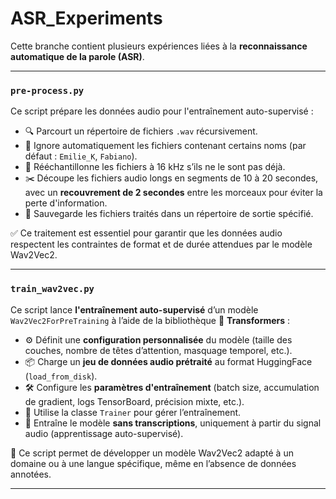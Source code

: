 # ASR_Experiments
Cette branche contient plusieurs expériences liées à la **reconnaissance automatique de la parole (ASR)**.

---

### `pre-process.py`

Ce script prépare les données audio pour l'entraînement auto-supervisé :

- 🔍 Parcourt un répertoire de fichiers `.wav` récursivement.
- 🚫 Ignore automatiquement les fichiers contenant certains noms (par défaut : `Emilie_K`, `Fabiano`).
- 🔄 Rééchantillonne les fichiers à 16 kHz s’ils ne le sont pas déjà.
- ✂️ Découpe les fichiers audio longs en segments de 10 à 20 secondes, avec un **recouvrement de 2 secondes** entre les morceaux pour éviter la perte d'information.
- 💾 Sauvegarde les fichiers traités dans un répertoire de sortie spécifié.

✅ Ce traitement est essentiel pour garantir que les données audio respectent les contraintes de format et de durée attendues par le modèle Wav2Vec2.

---
### `train_wav2vec.py`

Ce script lance **l'entraînement auto-supervisé** d’un modèle `Wav2Vec2ForPreTraining` à l’aide de la bibliothèque 🤗 **Transformers** :

- ⚙️ Définit une **configuration personnalisée** du modèle (taille des couches, nombre de têtes d’attention, masquage temporel, etc.).
- 📦 Charge un **jeu de données audio prétraité** au format HuggingFace (`load_from_disk`).
- 🛠️ Configure les **paramètres d'entraînement** (batch size, accumulation de gradient, logs TensorBoard, précision mixte, etc.).
- 🚀 Utilise la classe `Trainer` pour gérer l’entraînement.
- 🧠 Entraîne le modèle **sans transcriptions**, uniquement à partir du signal audio (apprentissage auto-supervisé).

🎯 Ce script permet de développer un modèle Wav2Vec2 adapté à un domaine ou à une langue spécifique, même en l’absence de données annotées.

---
